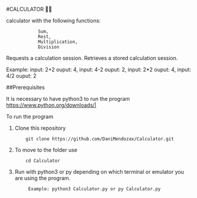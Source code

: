 #CALCULATOR 🧠🧮

calculator with the following functions:

				Sum, 
				Rest,  
				Multiplication, 
				Division

Requests a calculation session. Retrieves a stored calculation session.

Example: input: 2+2 ouput: 4, input: 4-2 ouput: 2, input: 2*2 ouput: 4, input: 4/2 ouput: 2

##Prerequisites

It is necessary to have python3 to run the program
https://www.python.org/downloads/|  

To run the program
1.  Clone this repository

			git clone https://github.com/DaniMendozax/Calculator.git
2.  To move to the folder use

		 	cd Calculator
3. Run with python3 or py depending on which terminal or emulator you are using the program.

			Example: python3 Calculator.py or py Calculator.py


